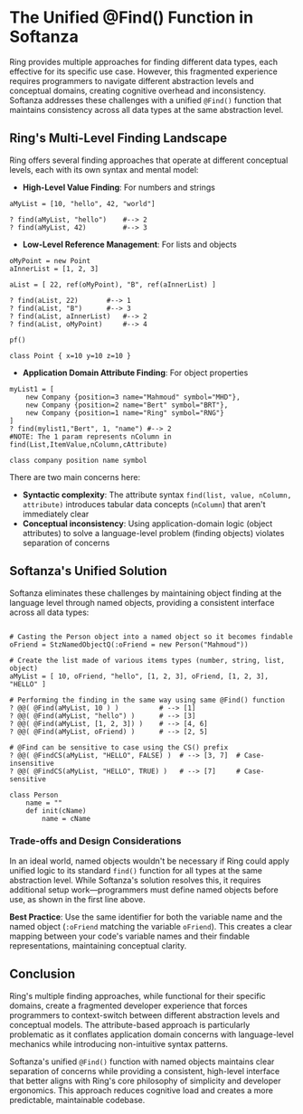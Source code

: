 # The Unified @Find() Function in Softanza

Ring provides multiple approaches for finding different data types, each effective for its specific use case. However, this fragmented experience requires programmers to navigate different abstraction levels and conceptual domains, creating cognitive overhead and inconsistency. Softanza addresses these challenges with a unified `@Find()` function that maintains consistency across all data types at the same abstraction level.

## Ring's Multi-Level Finding Landscape

Ring offers several finding approaches that operate at different conceptual levels, each with its own syntax and mental model:

* **High-Level Value Finding**: For numbers and strings

```ring
aMyList = [10, "hello", 42, "world"]

? find(aMyList, "hello")    #--> 2
? find(aMyList, 42)         #--> 3
```

* **Low-Level Reference Management**: For lists and objects

```ring
oMyPoint = new Point
aInnerList = [1, 2, 3]

aList = [ 22, ref(oMyPoint), "B", ref(aInnerList) ]

? find(aList, 22) 		#--> 1
? find(aList, "B")		#--> 3
? find(aList, aInnerList) 	#--> 2
? find(aList, oMyPoint)		#--> 4

pf()

class Point { x=10 y=10 z=10 }
```

* **Application Domain Attribute Finding**: For object properties

```ring
myList1 = [
	new Company {position=3 name="Mahmoud" symbol="MHD"},
	new Company {position=2 name="Bert" symbol="BRT"},
	new Company {position=1 name="Ring" symbol="RNG"}
]
? find(mylist1,"Bert", 1, "name") #--> 2
#NOTE: The 1 param represents nColumn in find(List,ItemValue,nColumn,cAttribute)

class company position name symbol
```

There are two main concerns here:

* **Syntactic complexity**: The attribute syntax `find(list, value, nColumn, attribute)` introduces tabular data concepts (`nColumn`) that aren't immediately clear
* **Conceptual inconsistency**: Using application-domain logic (object attributes) to solve a language-level problem (finding objects) violates separation of concerns

## Softanza's Unified Solution

Softanza eliminates these challenges by maintaining object finding at the language level through named objects, providing a consistent interface across all data types:

```ring

# Casting the Person object into a named object so it becomes findable
oFriend = StzNamedObjectQ(:oFriend = new Person("Mahmoud"))

# Create the list made of various items types (number, string, list, object)
aMyList = [ 10, oFriend, "hello", [1, 2, 3], oFriend, [1, 2, 3], "HELLO" ]

# Performing the finding in the same way using same @Find() function
? @@( @Find(aMyList, 10 ) )          # --> [1]
? @@( @Find(aMyList, "hello") )      # --> [3]
? @@( @Find(aMyList, [1, 2, 3]) )    # --> [4, 6]
? @@( @Find(aMyList, oFriend) )      # --> [2, 5]

# @Find can be sensitive to case using the CS() prefix
? @@( @FindCS(aMyList, "HELLO", FALSE) )  # --> [3, 7]  # Case-insensitive
? @@( @FindCS(aMyList, "HELLO", TRUE) )   # --> [7]     # Case-sensitive

class Person
    name = ""
    def init(cName)
        name = cName
```

### Trade-offs and Design Considerations

In an ideal world, named objects wouldn't be necessary if Ring could apply unified logic to its standard `find()` function for all types at the same abstraction level. While Softanza's solution resolves this, it requires additional setup work—programmers must define named objects before use, as shown in the first line above.

**Best Practice**: Use the same identifier for both the variable name and the named object (`:oFriend` matching the variable `oFriend`). This creates a clear mapping between your code's variable names and their findable representations, maintaining conceptual clarity.

## Conclusion

Ring's multiple finding approaches, while functional for their specific domains, create a fragmented developer experience that forces programmers to context-switch between different abstraction levels and conceptual models. The attribute-based approach is particularly problematic as it conflates application domain concerns with language-level mechanics while introducing non-intuitive syntax patterns.

Softanza's unified `@Find()` function with named objects maintains clear separation of concerns while providing a consistent, high-level interface that better aligns with Ring's core philosophy of simplicity and developer ergonomics. This approach reduces cognitive load and creates a more predictable, maintainable codebase.